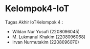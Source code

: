 # Kelompok4-IoT
Tugas Akhir IoTKelompok 4 :
- Wildan Nur Yusufi        (2208096045)
- M. Lukmanul Khakim       (2208096068)
- Irvan Nurmutakim	       (2208096070)
